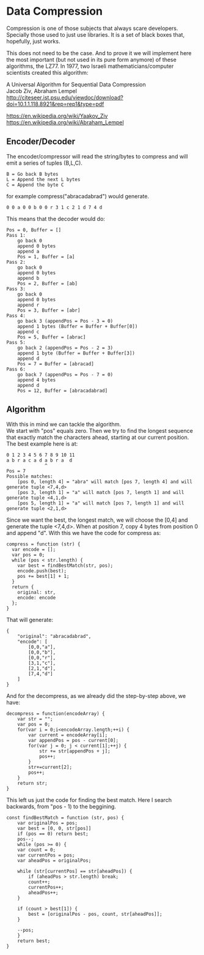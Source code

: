 # Data Compression

Compression is one of those subjects that always scare developers. Specially those used to just use libraries. It is a set of black boxes that, hopefully, just works.

This does not need to be the case. And to prove it we will implement here the most important (but not used in its pure form anymore) of these algorithms, the LZ77. In 1977, two Israeli mathematicians/computer scientists created this algorithm:

A Universal Algorithm for Sequential Data Compression  
Jacob Ziv, Abraham Lempel  
http://citeseer.ist.psu.edu/viewdoc/download?doi=10.1.1.118.8921&rep=rep1&type=pdf  
  
https://en.wikipedia.org/wiki/Yaakov_Ziv  
https://en.wikipedia.org/wiki/Abraham_Lempel  
  
## Encoder/Decoder

The encoder/compressor will read the string/bytes to compress and will emit a series of tuples (B,L,C).

    B = Go back B bytes
    L = Append the next L bytes
    C = Append the byte C

for example compress("abracadabrad") would generate.

    0 0 a 0 0 b 0 0 r 3 1 c 2 1 d 7 4 d

This means that the decoder would do:

    Pos = 0, Buffer = []
    Pass 1:        
        go back 0
        append 0 bytes
        append a
        Pos = 1, Buffer = [a]
    Pass 2:
        go back 0
        append 0 bytes
        append b
        Pos = 2, Buffer = [ab]
    Pass 3:
        go back 0
        append 0 bytes
        append r
        Pos = 3, Buffer = [abr]
    Pass 4:
        go back 3 (appendPos = Pos - 3 = 0)
        append 1 bytes (Buffer = Buffer + Buffer[0])
        append c
        Pos = 5, Buffer = [abrac]
    Pass 5:
        go back 2 (appendPos = Pos - 2 = 3)
        append 1 byte (Buffer = Buffer + Buffer[3])
        append d
        Pos = 7 = Buffer = [abracad]
    Pass 6:
        go back 7 (appendPos = Pos - 7 = 0)
        append 4 bytes 
        append d
        Pos = 12, Buffer = [abracadabrad]

## Algorithm 

With this in mind we can tackle the algorithm.  
We start with "pos" equals zero. Then we try to find the longest sequence that exactly
match the characters ahead, starting at our current position.
The best example here is at:
   
    0 1 2 3 4 5 6 7 8 9 10 11 
    a b r a c a d a b r a  d
                  ^    
    Pos = 7
    Possible matches:  
        [pos 0, length 4] = "abra" will match [pos 7, length 4] and will generate tuple <7,4,d>
        [pos 3, length 1] = "a" will match [pos 7, length 1] and will generate tuple <4,1,d>
        [pos 5, length 1] = "a" will match [pos 7, length 1] and will generate tuple <2,1,d>

Since we want the best, the longest match, we will choose the [0,4] and generate the tuple <7,4,d>.
When at position 7, copy 4 bytes from position 0 and append "d".
With this we have the code for compress as:

    compress = function (str) {
      var encode = [];
      var pos = 0;
      while (pos < str.length) {
        var best = findBestMatch(str, pos);
        encode.push(best);
        pos += best[1] + 1;
      }
      return {
        original: str,
        encode: encode
      };
    }

That will generate:

    {
        "original": "abracadabrad",
        "encode": [
            [0,0,"a"],
            [0,0,"b"],
            [0,0,"r"],
            [3,1,"c"],
            [2,1,"d"],
            [7,4,"d"]
        ]
    }

And for the decompress, as we already did the step-by-step above, we have:

    decompress = function(encodeArray) {
        var str = "";
        var pos = 0;
        for(var i = 0;i<encodeArray.length;++i) {
            var current = encodeArray[i];
            var appendPos = pos - current[0];
            for(var j = 0; j < current[1];++j) {
                str += str[appendPos + j];
                pos++;
            }
            str+=current[2];
            pos++;
        }
        return str;
    }

This left us just the code for finding the best match. Here I search backwards, from "pos - 1) to the beggining.

    const findBestMatch = function (str, pos) {
        var originalPos = pos;
        var best = [0, 0, str[pos]]
        if (pos == 0) return best;
        pos--;
        while (pos >= 0) {
        var count = 0;
        var currentPos = pos;
        var aheadPos = originalPos;

        while (str[currentPos] == str[aheadPos]) {
            if (aheadPos > str.length) break;
            count++;
            currentPos++;
            aheadPos++;
        }

        if (count > best[1]) {
            best = [originalPos - pos, count, str[aheadPos]];
        }

        --pos;
        }
        return best;
    }
